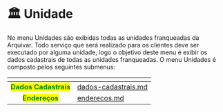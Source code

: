 # 🏛️ Unidade

No menu Unidades são exibidas todas as unidades franqueadas da Arquivar. Todo serviço que será realizado para os clientes deve ser executado por alguma unidade, logo o objetivo deste menu é exibir os dados cadastrais de todas as unidades franqueadas. O menu Unidades é composto pelos seguintes submenus:&#x20;

<table data-card-size="large" data-view="cards"><thead><tr><th align="center"></th><th data-hidden data-card-target data-type="content-ref"></th></tr></thead><tbody><tr><td align="center"><mark style="color:green;"><strong>Dados Cadastrais</strong></mark></td><td><a href="dados-cadastrais.md">dados-cadastrais.md</a></td></tr><tr><td align="center"><mark style="color:green;"><strong>Endereços</strong></mark></td><td><a href="enderecos.md">enderecos.md</a></td></tr></tbody></table>
